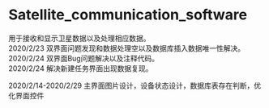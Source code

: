 # Satellite_communication_software 
用于接收和显示卫星数据以及处理相应数据。                                                                                                                    
2020/2/23  双界面问题发现和数据处理空以及数据库插入数据唯一性解决。                                                                          
2020/2/24 双界面Bug问题解决以及注释代码。                                                                                                    
2020/2/24 解决新建任务界面出现数据复现。

2020/2/14-2020/2/29 主界面图片设计，设备状态设计，数据库表存在判断，优化界面控件
                                                                                                              
